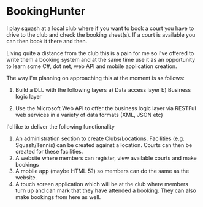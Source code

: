 BookingHunter
=============

I play squash at a local club where if you want to book a court you have to drive to the club and check the booking sheet(s).  If a court is available you can then book it there and then.

Living quite a distance from the club this is a pain for me so I've offered to write them a booking system and at the same time use it as an opportunity to learn some C#, dot net, web API and mobile application creation.

The way I'm planning on approaching this at the moment is as follows:

1) Build a DLL with the following layers
  a) Data access layer
  b) Business logic layer
  
2) Use the Microsoft Web API to offer the business logic layer via RESTFul web services in a variety of data formats (XML, JSON etc)

I'd like to deliver the following functionality

1) An administration section to create Clubs/Locations.  Facilities (e.g. Squash/Tennis) can be created against a location.  Courts can then be created for these facilities.
2) A website where members can register, view available courts and make bookings
3) A mobile app (maybe HTML 5?) so members can do the same as the website.
4) A touch screen application which will be at the club where members turn up and can mark that they have attended a booking.  They can also make bookings from here as well.


